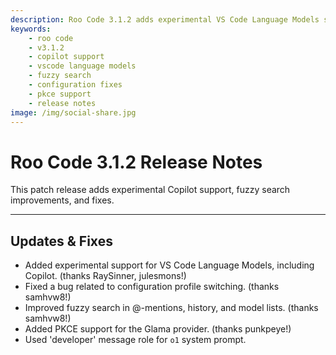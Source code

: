```yaml
---
description: Roo Code 3.1.2 adds experimental VS Code Language Models support including Copilot, improves fuzzy search, and fixes configuration bugs.
keywords:
    - roo code
    - v3.1.2
    - copilot support
    - vscode language models
    - fuzzy search
    - configuration fixes
    - pkce support
    - release notes
image: /img/social-share.jpg
---
```


# Roo Code 3.1.2 Release Notes

This patch release adds experimental Copilot support, fuzzy search improvements, and fixes.

---

## Updates & Fixes

- Added experimental support for VS Code Language Models, including Copilot. (thanks RaySinner, julesmons!)
- Fixed a bug related to configuration profile switching. (thanks samhvw8!)
- Improved fuzzy search in @-mentions, history, and model lists. (thanks samhvw8!)
- Added PKCE support for the Glama provider. (thanks punkpeye!)
- Used 'developer' message role for `o1` system prompt.
